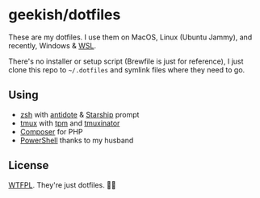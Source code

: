 # geekish/dotfiles

These are my dotfiles.
I use them on MacOS, Linux (Ubuntu Jammy), and recently, Windows & [WSL].

There's no installer or setup script (Brewfile is just for reference), I just clone this repo to `~/.dotfiles` and symlink files where they need to go.

## Using

- [zsh] with [antidote] & [Starship] prompt
- [tmux] with [tpm] and [tmuxinator]
- [Composer] for PHP
- [PowerShell] thanks to my husband

## License

[WTFPL](https://choosealicense.com/licenses/wtfpl/). They're just dotfiles. 🤷‍♀️

[antidote]: https://github.com/mattmc3/antidote
[Composer]: https://getcomposer.org
[PowerShell]: https://docs.microsoft.com/en-us/powershell/
[Starship]: https://starship.rs
[tmux]: https://github.com/tmux/tmux
[tmuxinator]: https://github.com/tmuxinator/tmuxinator
[tpm]: https://github.com/tmux-plugins/tpm
[WSL]: https://docs.microsoft.com/en-us/windows/wsl/
[zsh]: https://github.com/robbyrussell/oh-my-zsh
